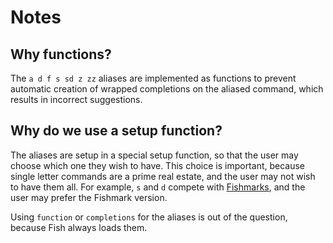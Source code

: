 # Notes

## Why functions?

The `a d f s sd z zz` aliases are implemented as functions to prevent automatic
creation of wrapped completions on the aliased command, which results in
incorrect suggestions.

## Why do we use a setup function?

The aliases are setup in a special setup function, so that the user may choose
which one they wish to have. This choice is important, because single letter
commands are a prime real estate, and the user may not wish to have them all.
For example, `s` and `d` compete with [Fishmarks][fishmarks], and the user may
prefer the Fishmark version.

Using `function` or `completions` for the aliases is out of the question,
because Fish always loads them.

[fishmarks]: https://github.com/techwizrd/fishmarks
